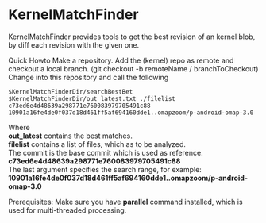 KernelMatchFinder
=================

KernelMatchFinder provides tools to get the best revision of an kernel blob, by diff each revision with the given one.

Quick Howto
Make a repository.
Add the (kernel) repo as remote and checkout a local branch. (git checkout -b remoteName / branchToCheckout)
Change into this repository and call the following
```
$KernelMatchFinderDir/searchBestBet $KernelMatchFinderDir/out_latest.txt ./filelist c73ed6e4d48639a298771e760083979705491c88 10901a16fe4de0f037d18d461ff5af694160dde1..omapzoom/p-android-omap-3.0 
```

Where
<br/><b>out_latest</b> contains the best matches.
<br/><b>filelist</b> contains a list of files, which as to be analyzed.
<br/>The commit is the base commit which is used as reference. <b>c73ed6e4d48639a298771e760083979705491c88</b>
<br/>The last argument specifies the search range, for example: <b>10901a16fe4de0f037d18d461ff5af694160dde1..omapzoom/p-android-omap-3.0</b>

Prerequisites:
Make sure you have <b>parallel</b> command installed, which is used for multi-threaded processing.
